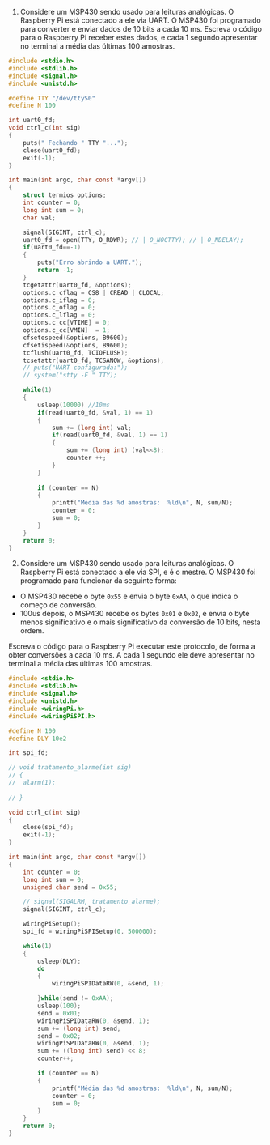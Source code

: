 1. Considere um MSP430 sendo usado para leituras analógicas. O Raspberry Pi está conectado a ele via UART. O MSP430 foi programado para converter e enviar dados de 10 bits a cada 10 ms. Escreva o código para o Raspberry Pi receber estes dados, e cada 1 segundo apresentar no terminal a média das últimas 100 amostras.

```C
#include <stdio.h>
#include <stdlib.h>
#include <signal.h>
#include <unistd.h>

#define TTY "/dev/ttyS0"
#define N 100

int uart0_fd;
void ctrl_c(int sig)
{
	puts(" Fechando " TTY "...");
	close(uart0_fd);
	exit(-1);
}

int main(int argc, char const *argv[])
{
	struct termios options;
	int counter = 0;
	long int sum = 0;
	char val;

	signal(SIGINT, ctrl_c);
	uart0_fd = open(TTY, O_RDWR); // | O_NOCTTY); // | O_NDELAY);
	if(uart0_fd==-1)
	{
		puts("Erro abrindo a UART.");
		return -1;
	}
	tcgetattr(uart0_fd, &options);
	options.c_cflag = CS8 | CREAD | CLOCAL;
	options.c_iflag = 0;
	options.c_oflag = 0;
	options.c_lflag = 0;
	options.c_cc[VTIME] = 0;
	options.c_cc[VMIN]  = 1;
	cfsetospeed(&options, B9600);
	cfsetispeed(&options, B9600);
	tcflush(uart0_fd, TCIOFLUSH);
	tcsetattr(uart0_fd, TCSANOW, &options);
	// puts("UART configurada:");
	// system("stty -F " TTY);

	while(1)
	{
		usleep(10000) //10ms
		if(read(uart0_fd, &val, 1) == 1)
		{
			sum += (long int) val;
			if(read(uart0_fd, &val, 1) == 1)
			{
				sum += (long int) (val<<8);
				counter ++;
			}
		}
		
		if (counter == N)
		{
			printf("Média das %d amostras:  %ld\n", N, sum/N);
			counter = 0;
			sum = 0;
		}
	}
	return 0;
}
```

2. Considere um MSP430 sendo usado para leituras analógicas. O Raspberry Pi está conectado a ele via SPI, e é o mestre. O MSP430 foi programado para funcionar da seguinte forma:

- O MSP430 recebe o byte `0x55` e envia o byte `0xAA`, o que indica o começo de conversão. 
- 100us depois, o MSP430 recebe os bytes `0x01` e `0x02`, e envia o byte menos significativo e o mais significativo da conversão de 10 bits, nesta ordem.
 
Escreva o código para o Raspberry Pi executar este protocolo, de forma a obter conversões a cada 10 ms. A cada 1 segundo ele deve apresentar no terminal a média das últimas 100 amostras.

```C
#include <stdio.h>
#include <stdlib.h>
#include <signal.h>
#include <unistd.h>
#include <wiringPi.h>
#include <wiringPiSPI.h>

#define N 100
#define DLY 10e2

int spi_fd;

// void tratamento_alarme(int sig)
// {
// 	alarm(1);
	
// }

void ctrl_c(int sig)
{
	close(spi_fd);
	exit(-1);
}

int main(int argc, char const *argv[])
{
	int counter = 0;
	long int sum = 0;
	unsigned char send = 0x55;

	// signal(SIGALRM, tratamento_alarme);
	signal(SIGINT, ctrl_c);

	wiringPiSetup();
	spi_fd = wiringPiSPISetup(0, 500000);

	while(1)
	{
		usleep(DLY);
		do  
		{
			wiringPiSPIDataRW(0, &send, 1);

		}while(send != 0xAA);
		usleep(100);
		send = 0x01;
		wiringPiSPIDataRW(0, &send, 1);
		sum += (long int) send;
		send = 0x02;
		wiringPiSPIDataRW(0, &send, 1);
		sum += ((long int) send) << 8;
		counter++;

		if (counter == N)
		{
			printf("Média das %d amostras:  %ld\n", N, sum/N);
			counter = 0;
			sum = 0;
		}
	}
	return 0;
}
```
